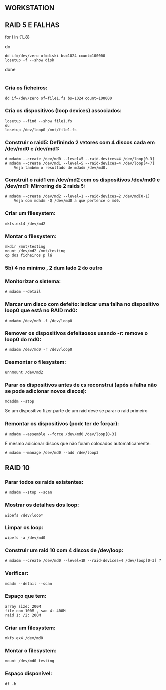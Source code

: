 ## WORKSTATION

## RAID 5 E FALHAS

for i in {1..8}

do

	dd if=/dev/zero of=diski bs=1024 count=100000
	losetup -f --show disk
done
<br />
<br />


### Cria os ficheiros:

	dd if=/dev/zero of=file1.fs bs=1024 count=100000
### Cria os dispositivos (loop devices) associados:

	losetup --find --show file1.fs
	ou
	losetup /dev/loop0 /mnt/file1.fs

### Construir o raid5: Definindo 2 vetores com 4 discos cada em /dev/md0 e /dev/md1:

	# mdadm --create /dev/md0 --level=5 --raid-devices=4 /dev/loop[0-3]
	# mdadm --create /dev/md1 --level=5 --raid-devices=4 /dev/loop[4-7]
		Veja também o resultado de mdadm /dev/md0.

### Construit o raid1 em /dev/md2 com os dispositivos /dev/md0 e /dev/md1: Mirroring de 2 raids 5:

	# mdadm --create /dev/md2 --level=1 --raid-devices=2 /dev/md[0-1]
		Veja com mdadm -Q /dev/md0 a que pertence o md0.

### Criar um filesystem:

	mkfs.ext4 /dev/md2

### Montar o filesystem:

	mkdir /mnt/testing
	mount /dev/md2 /mnt/testing
	cp dos ficheiros p lá

### 5b) 4 no minimo , 2 dum lado 2 do outro

### Monitorizar o sistema:

	# mdadm --detail

### Marcar um disco com defeito: indicar uma falha no dispositivo loop0 que está no RAID md0:

	# mdadm /dev/md0 -f /dev/loop0

### Remover os dispositivos defeituosos usando -r: remove o loop0 do md0:

	# mdadm /dev/md0 -r /dev/loop0

### Desmontar o filesystem:

	unnmount /dev/md2

### Parar os dispositivos antes de os reconstrui (após a falha não se pode adicionar novos discos):

	mdaddm --stop
		
Se um dispositivo fizer parte de um raid deve se parar o raid primeiro
### Remontar os dispositivos (pode ter de forçar):

	# mdadm --assemble --force /dev/md0 /dev/loop[0-3]
E mesmo adicionar discos que não foram colocados automaticamente:

	# mdadm --manage /dev/md0 --add /dev/loop3


## RAID 10

### Parar todos os raids existentes:

	# mdadm --stop --scan 

### Mostrar os detalhes dos loop:

	wipefs /dev/loop*

### Limpar os loop:

	wipefs -a /dev/md0

### Construir um raid 10 com 4 discos de /dev/loop:

	# mdadm --create /dev/md0 --level=10 --raid-devices=4 /dev/loop[0-3] ?

### Verificar:

	mdadm --detail --scan

### Espaço que tem:

	array size: 200M
	file com 100M , sao 4: 400M
	raid 1: /2: 200M

### Criar um filesystem:

	mkfs.ex4 /dev/md0

### Montar o filesystem:

	mount /dev/md0 testing

### Espaço disponível:

	df -h
